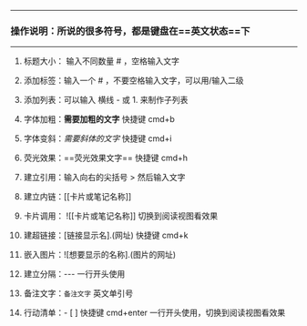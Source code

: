 
-----

### **操作说明：所说的很多符号，都是键盘在==英文状态==下**

-----

1. 标题大小： 输入不同数量 # ，空格输入文字
2.  添加标签：输入一个 # ，不要空格输入文字，可以用/输入二级
3.   添加列表：可以输入 横线 - 或 1. 来制作子列表
4.  字体加粗：**需要加粗的文字** 快捷键 cmd+b
5.  字体变斜：*需要斜体的文字* 快捷键 cmd+i
6.  荧光效果：==荧光效果文字== 快捷键 cmd+h
7.  建立引用：输入向右的尖括号 > 然后输入文字
8.  建立内链：[[卡片或笔记名称]]
9.  卡片调用： 
![[卡片或笔记名称]]
切换到阅读视图看效果

10.  建超链接：[链接显示名].(网址) 快捷键 cmd+k
11.  嵌入图片：![想要显示的名称].(图片的网址)
12.  建立分隔：--- 一行开头使用
13.  备注文字：`备注文字` 英文单引号
14.  行动清单：- [ ] 快捷键 cmd+enter 一行开头使用，切换到阅读视图看效果